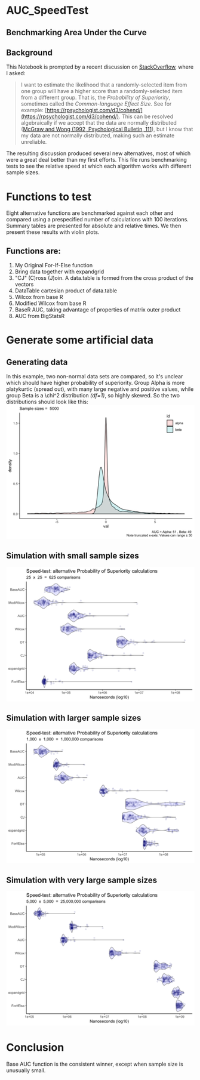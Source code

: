 # AUC_SpeedTest
## Benchmarking Area Under the Curve

## Background

This Notebook is prompted by a recent discussion on [StackOverflow](https://stackoverflow.com/questions/58002702/is-there-a-faster-method-for-making-paired-comparisons-than-expand-grid-in-base), where I asked: 

> I want to estimate the likelihood that a randomly-selected item from one group will have a higher score than a randomly-selected item from a different group. That is, the *Probability of Superiority*, sometimes called the *Common-language Effect Size*. See for example: [https://rpsychologist.com/d3/cohend/](https://rpsychologist.com/d3/cohend/). This can be resolved algebraically if we accept that the data are normally distributed ([McGraw and Wong (1992, Psychological Bulletin, 111](http://dx.doi.org/10.1037/0033-2909.111.2.361)), but I know that my data are not normally distributed, making such an estimate unreliable.

The resulting discussion produced several new alternatives, most of which were a great deal better than my first efforts.
This file runs benchmarking tests to see the relative speed at which each algorithm works with different sample sizes.

# Functions to test

Eight alternative functions are benchmarked against each other and compared using a prespecified number of calculations with 100 iterations. Summary tables are presented for absolute and relative times. We then present these results with violin plots.

## Functions are:

1. My Original For-If-Else function
1. Bring data together with expandgrid 
1. "CJ" (C)ross (J)oin. A data.table is formed from the cross product of the vectors
1. DataTable cartesian product of data.table
1. Wilcox from base R 
1. Modified Wilcox from base R
1. BaseR AUC, taking advantage of properties of matrix outer product
1. AUC from BigStatsR
# Generate some artificial data

## Generating data

In this example, two non-normal data sets are compared, so it's unclear which should have higher probability of superiority. Group Alpha is more platykurtic (spread out), with many large negative and positive values, while group Beta is a \chi^2 distribution *(df=1)*, so highly skewed.
So the two distributions should look like this:
![density plots 1](/images/chunk-bigrerun-1.png)

## Simulation with small sample sizes
![violin plot small](/images/PrintResults-1.png)

## Simulation with larger sample sizes
![violin plot large](/images/chunk-rerun-2.png)

## Simulation with very large sample sizes
![violin plot larger](/images/chunk-bigrerun-2.png)

# Conclusion

Base AUC function is the consistent winner, except when sample size is unusually small.

